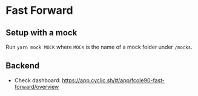 # Fast Forward

## Setup with a mock

Run `yarn mock MOCK` where `MOCK` is the name of a mock folder under `/mocks`.

## Backend

- Check dashboard: <https://app.cyclic.sh/#/app/fcole90-fast-forward/overview>
